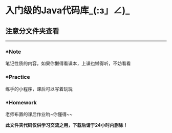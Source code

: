 # 入门级的Java代码库_(:з」∠)_

## 注意分文件夹查看 
***
### *Note

笔记性质的内容，如果你懒得看课本，上课也懒得听，不妨看看

### *Practice

练手的小程序，课后可以写着玩玩

### *Homework

老师布置的课后作业哟~你懂得~~

**此文件夹代码仅供学习交流之用，下载后请于24小时内删除！**
